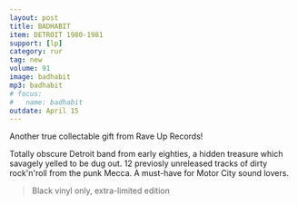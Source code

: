 ```yaml
---
layout: post
title: BADHABIT
item: DETROIT 1980-1981
support: [lp]
category: rur
tag: new
volume: 91
image: badhabit
mp3: badhabit
# focus:
#   name: badhabit
outdate: April 15
---
```


Another true collectable gift from Rave Up Records! 

Totally obscure Detroit band from early eighties, a hidden treasure which savagely yelled to be dug out. 12 previosly unreleased tracks of dirty rock'n'roll from the punk Mecca. A must-have for Motor City sound lovers.

> Black vinyl only, extra-limited edition
